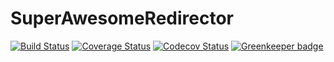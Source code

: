 # SuperAwesomeRedirector

[![Build Status](https://travis-ci.org/csprayca/superawesomeredirector.svg?branch=master)](https://travis-ci.org/csprayca/superawesomeredirector)
[![Coverage Status](https://coveralls.io/repos/github/csprayca/superawesomeredirector/badge.svg?branch=master)](https://coveralls.io/github/csprayca/superawesomeredirector?branch=master)
[![Codecov Status](https://codecov.io/gh/csprayca/superawesomeredirector/coverage.svg?branch=master)](https://codecov.io/gh/csprayca/superawesomeredirector?branch=master) [![Greenkeeper badge](https://badges.greenkeeper.io/csprayca/superawesomeredirector.svg)](https://greenkeeper.io/)
